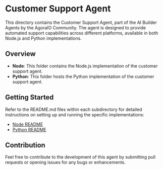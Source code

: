 # Customer Support Agent

This directory contains the Customer Support Agent, part of the AI Builder Agents by the AgoraIO Community. The agent is designed to provide automated support capabilities across different platforms, available in both Node.js and Python implementations.

## Overview

- **Node**: This folder contains the Node.js implementation of the customer support agent.
- **Python**: This folder hosts the Python implementation of the customer support agent.

## Getting Started

Refer to the README.md files within each subdirectory for detailed instructions on setting up and running the specific implementations:

- [Node README](node/README.md)
- [Python README](python/README.md)

## Contribution

Feel free to contribute to the development of this agent by submitting pull requests or opening issues for any bugs or enhancements.
